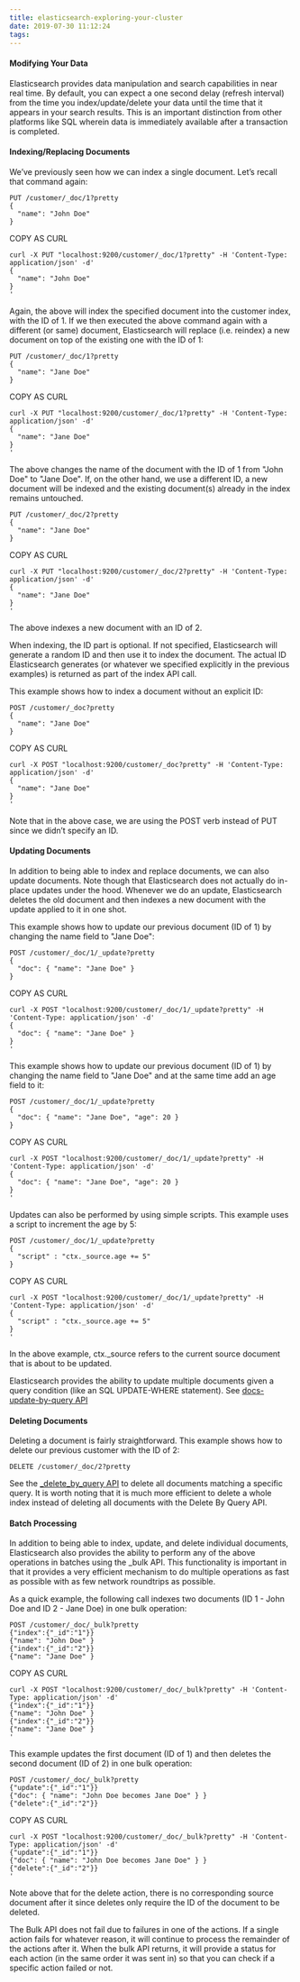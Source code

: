 ```yaml
---
title: elasticsearch-exploring-your-cluster
date: 2019-07-30 11:12:24
tags:
---
```

#### Modifying Your Data
Elasticsearch provides data manipulation and search capabilities in near real time. 
By default, you can expect a one second delay (refresh interval) from the time you index/update/delete your data 
until the time that it appears in your search results. 
This is an important distinction from other platforms like SQL wherein data is immediately available after a transaction is completed.

#### Indexing/Replacing Documents
We’ve previously seen how we can index a single document. Let’s recall that command again:
```text
PUT /customer/_doc/1?pretty
{
  "name": "John Doe"
}
```
COPY AS CURL
```text
curl -X PUT "localhost:9200/customer/_doc/1?pretty" -H 'Content-Type: application/json' -d'
{
  "name": "John Doe"
}
'
```

Again, the above will index the specified document into the customer index, with the ID of 1. 
If we then executed the above command again with a different (or same) document, 
Elasticsearch will replace (i.e. reindex) a new document on top of the existing one with the ID of 1:

```text
PUT /customer/_doc/1?pretty
{
  "name": "Jane Doe"
}
```
COPY AS CURL
```text
curl -X PUT "localhost:9200/customer/_doc/1?pretty" -H 'Content-Type: application/json' -d'
{
  "name": "Jane Doe"
}
'
```

The above changes the name of the document with the ID of 1 from "John Doe" to "Jane Doe". 
If, on the other hand, we use a different ID, a new document will be indexed and the existing document(s) already in the index remains untouched.

```text
PUT /customer/_doc/2?pretty
{
  "name": "Jane Doe"
}
```
COPY AS CURL
```text
curl -X PUT "localhost:9200/customer/_doc/2?pretty" -H 'Content-Type: application/json' -d'
{
  "name": "Jane Doe"
}
'
```
The above indexes a new document with an ID of 2.

When indexing, the ID part is optional. If not specified, Elasticsearch will generate a random ID and then use it to index the document. 
The actual ID Elasticsearch generates (or whatever we specified explicitly in the previous examples) is returned as part of the index API call.

This example shows how to index a document without an explicit ID:
```text
POST /customer/_doc?pretty
{
  "name": "Jane Doe"
}
```
COPY AS CURL
```text
curl -X POST "localhost:9200/customer/_doc?pretty" -H 'Content-Type: application/json' -d'
{
  "name": "Jane Doe"
}
'
```
Note that in the above case, we are using the POST verb instead of PUT since we didn’t specify an ID.

#### Updating Documents
In addition to being able to index and replace documents, we can also update documents. 
Note though that Elasticsearch does not actually do in-place updates under the hood. 
Whenever we do an update, Elasticsearch deletes the old document and then indexes a new document with the update applied to it in one shot.

This example shows how to update our previous document (ID of 1) by changing the name field to "Jane Doe":

```text
POST /customer/_doc/1/_update?pretty
{
  "doc": { "name": "Jane Doe" }
}
```
COPY AS CURL
```text
curl -X POST "localhost:9200/customer/_doc/1/_update?pretty" -H 'Content-Type: application/json' -d'
{
  "doc": { "name": "Jane Doe" }
}
'
```

This example shows how to update our previous document (ID of 1) by changing the name field to "Jane Doe" and at the same time add an age field to it:
```text
POST /customer/_doc/1/_update?pretty
{
  "doc": { "name": "Jane Doe", "age": 20 }
}
```
COPY AS CURL
```text
curl -X POST "localhost:9200/customer/_doc/1/_update?pretty" -H 'Content-Type: application/json' -d'
{
  "doc": { "name": "Jane Doe", "age": 20 }
}
'
```
Updates can also be performed by using simple scripts. This example uses a script to increment the age by 5:

```text
POST /customer/_doc/1/_update?pretty
{
  "script" : "ctx._source.age += 5"
}
```
COPY AS CURL
```text
curl -X POST "localhost:9200/customer/_doc/1/_update?pretty" -H 'Content-Type: application/json' -d'
{
  "script" : "ctx._source.age += 5"
}
'
```
In the above example, ctx._source refers to the current source document that is about to be updated.

Elasticsearch provides the ability to update multiple documents given a query condition (like an SQL UPDATE-WHERE statement). 
See [docs-update-by-query API](https://www.elastic.co/guide/en/elasticsearch/reference/6.5/docs-update-by-query.html)


#### Deleting Documents
Deleting a document is fairly straightforward. This example shows how to delete our previous customer with the ID of 2:
```text
DELETE /customer/_doc/2?pretty
```
See the [_delete_by_query API](https://www.elastic.co/guide/en/elasticsearch/reference/6.5/docs-delete-by-query.html) to delete all documents matching a specific query. 
It is worth noting that it is much more efficient to delete a whole index instead of deleting all documents with the Delete By Query API.

#### Batch Processing
In addition to being able to index, update, and delete individual documents, 
Elasticsearch also provides the ability to perform any of the above operations in batches using the _bulk API. 
This functionality is important in that it provides a very efficient mechanism to do multiple operations 
as fast as possible with as few network roundtrips as possible.

As a quick example, the following call indexes two documents (ID 1 - John Doe and ID 2 - Jane Doe) in one bulk operation:
```text
POST /customer/_doc/_bulk?pretty
{"index":{"_id":"1"}}
{"name": "John Doe" }
{"index":{"_id":"2"}}
{"name": "Jane Doe" }
```
COPY AS CURL
```text
curl -X POST "localhost:9200/customer/_doc/_bulk?pretty" -H 'Content-Type: application/json' -d'
{"index":{"_id":"1"}}
{"name": "John Doe" }
{"index":{"_id":"2"}}
{"name": "Jane Doe" }
'
```
This example updates the first document (ID of 1) and then deletes the second document (ID of 2) in one bulk operation:
```text
POST /customer/_doc/_bulk?pretty
{"update":{"_id":"1"}}
{"doc": { "name": "John Doe becomes Jane Doe" } }
{"delete":{"_id":"2"}}
```
COPY AS CURL
```text
curl -X POST "localhost:9200/customer/_doc/_bulk?pretty" -H 'Content-Type: application/json' -d'
{"update":{"_id":"1"}}
{"doc": { "name": "John Doe becomes Jane Doe" } }
{"delete":{"_id":"2"}}
'
```

Note above that for the delete action, there is no corresponding source document after it 
since deletes only require the ID of the document to be deleted.


The Bulk API does not fail due to failures in one of the actions. If a single action fails for whatever reason, 
it will continue to process the remainder of the actions after it. When the bulk API returns, 
it will provide a status for each action (in the same order it was sent in) so that you can check if a specific action failed or not.